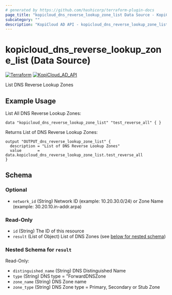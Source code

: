 ```yaml
---
# generated by https://github.com/hashicorp/terraform-plugin-docs
page_title: "kopicloud_dns_reverse_lookup_zone_list Data Source - KopiCloud AD Provider"
subcategory: ""
description: "KopiCloud AD API - kopicloud_dns_reverse_lookup_zone_list (Data Source)"
---
```


# kopicloud_dns_reverse_lookup_zone_list (Data Source)
[![Terraform](https://img.shields.io/badge/terraform-v1.3+-blue.svg)](https://www.terraform.io/downloads.html) 
[![KopiCloud_AD_API](https://img.shields.io/badge/kopiCloud_ad-v1.0+-blueviolet.svg)](https://www.kopicloud-ad-api.com)

List DNS Reverse Lookup Zones

## Example Usage

List All DNS Reverse Lookup Zones:
```
data "kopicloud_dns_reverse_lookup_zone_list" "test_reverse_all" { }
```

Returns List of DNS Reverse Lookup Zones:
```
output "OUTPUT_dns_reverse_lookup_zone_list" {
  description = "List of DNS Reverse Lookup Zones"
  value       = data.kopicloud_dns_reverse_lookup_zone_list.test_reverse_all
}
```

<!-- schema generated by tfplugindocs -->
## Schema

### Optional

- `network_id` (String) Network ID (example: 10.20.30.0/24) or Zone Name (example: 30.20.10.in-addr.arpa)

### Read-Only

- `id` (String) The ID of this resource
- `result` (List of Object) List of DNS Zones (see [below for nested schema](#nestedatt--result))

<a id="nestedatt--result"></a>
### Nested Schema for `result`

Read-Only:

- `distinguished_name` (String) DNS Distinguished Name
- `type` (String) DNS type = "ForwardDNSZone
- `zone_name` (String) DNS Zone name
- `zone_type` (String) DNS Zone type = Primary, Secondary or Stub Zone

